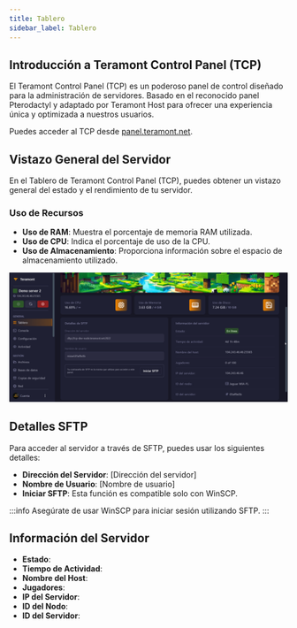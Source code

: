 ```yaml
---
title: Tablero
sidebar_label: Tablero
---
```


## Introducción a Teramont Control Panel (TCP)

El Teramont Control Panel (TCP) es un poderoso panel de control diseñado para la administración de servidores. Basado en el reconocido panel Pterodactyl y adaptado por Teramont Host para ofrecer una experiencia única y optimizada a nuestros usuarios.

Puedes acceder al TCP desde [panel.teramont.net](https://panel.teramont.net).

## Vistazo General del Servidor

En el Tablero de Teramont Control Panel (TCP), puedes obtener un vistazo general del estado y el rendimiento de tu servidor.

### Uso de Recursos

- **Uso de RAM**: Muestra el porcentaje de memoria RAM utilizada.
- **Uso de CPU**: Indica el porcentaje de uso de la CPU.
- **Uso de Almacenamiento**: Proporciona información sobre el espacio de almacenamiento utilizado.

![Vistazo General del Servidor](../../static/tcp/dashboard/D9dsLN.png)

## Detalles SFTP

Para acceder al servidor a través de SFTP, puedes usar los siguientes detalles:

- **Dirección del Servidor**: [Dirección del servidor]
- **Nombre de Usuario**: [Nombre de usuario]
- **Iniciar SFTP**: Esta función es compatible solo con WinSCP.

:::info
Asegúrate de usar WinSCP para iniciar sesión utilizando SFTP.
:::

## Información del Servidor

- **Estado**:
- **Tiempo de Actividad**:
- **Nombre del Host**:
- **Jugadores**:
- **IP del Servidor**:
- **ID del Nodo**:
- **ID del Servidor**:
